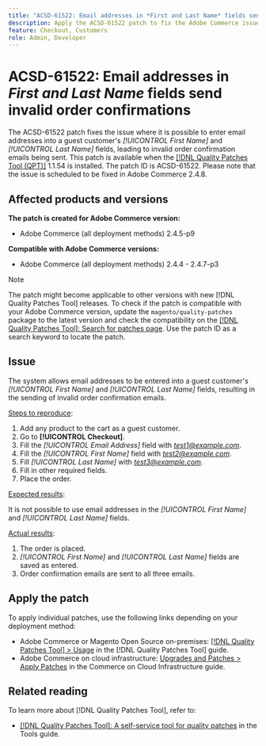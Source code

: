 ```yaml
---
title: "ACSD-61522: Email addresses in *First and Last Name* fields send invalid order confirmations"
description: Apply the ACSD-61522 patch to fix the Adobe Commerce issue where it is possible to enter email addresses into a guest customer's *[!UICONTROL First Name]* and *[!UICONTROL Last Name]* fields, leading to invalid order confirmation emails being sent.
feature: Checkout, Customers
role: Admin, Developer
---
```


# ACSD-61522: Email addresses in *First and Last Name* fields send invalid order confirmations

The ACSD-61522 patch fixes the issue where it is possible to enter email addresses into a guest customer's *[!UICONTROL First Name]* and *[!UICONTROL Last Name]* fields, leading to invalid order confirmation emails being sent. This patch is available when the [[!DNL Quality Patches Tool (QPT)]](/help/tools/quality-patches-tool/quality-patches-tool-to-self-serve-quality-patches.md) 1.1.54 is installed. The patch ID is ACSD-61522. Please note that the issue is scheduled to be fixed in Adobe Commerce 2.4.8.

## Affected products and versions

**The patch is created for Adobe Commerce version:**

* Adobe Commerce (all deployment methods) 2.4.5-p9

**Compatible with Adobe Commerce versions:**

* Adobe Commerce (all deployment methods) 2.4.4 - 2.4.7-p3

>[!NOTE]
>
>The patch might become applicable to other versions with new [!DNL Quality Patches Tool] releases. To check if the patch is compatible with your Adobe Commerce version, update the `magento/quality-patches` package to the latest version and check the compatibility on the [[!DNL Quality Patches Tool]: Search for patches page](https://experienceleague.adobe.com/tools/commerce-quality-patches/index.html). Use the patch ID as a search keyword to locate the patch.

## Issue

The system allows email addresses to be entered into a guest customer's *[!UICONTROL First Name]* and *[!UICONTROL Last Name]* fields, resulting in the sending of invalid order confirmation emails.

<u>Steps to reproduce</u>:

1. Add any product to the cart as a guest customer.
1. Go to **[!UICONTROL Checkout]**.
1. Fill the *[!UICONTROL Email Address]* field with *test1@example.com*.
1. Fill the *[!UICONTROL First Name]* field with *<test2@example.com>*.
1. Fill *[!UICONTROL Last Name]* with *<test3@example.com>*.
1. Fill in other required fields.
1. Place the order.

<u>Expected results</u>:

It is not possible to use email addresses in the *[!UICONTROL First Name]* and *[!UICONTROL Last Name]* fields.

<u>Actual results</u>:

1. The order is placed.
1. *[!UICONTROL First Name]* and *[!UICONTROL Last Name]* fields are saved as entered.
1. Order confirmation emails are sent to all three emails.

## Apply the patch

To apply individual patches, use the following links depending on your deployment method:

* Adobe Commerce or Magento Open Source on-premises: [[!DNL Quality Patches Tool] > Usage](/help/tools/quality-patches-tool/usage.md) in the [!DNL Quality Patches Tool] guide.
* Adobe Commerce on cloud infrastructure: [Upgrades and Patches > Apply Patches](https://experienceleague.adobe.com/docs/commerce-cloud-service/user-guide/develop/upgrade/apply-patches.html) in the Commerce on Cloud Infrastructure guide.

## Related reading

To learn more about [!DNL Quality Patches Tool], refer to:

* [[!DNL Quality Patches Tool]: A self-service tool for quality patches](/help/tools/quality-patches-tool/quality-patches-tool-to-self-serve-quality-patches.md) in the Tools guide.
